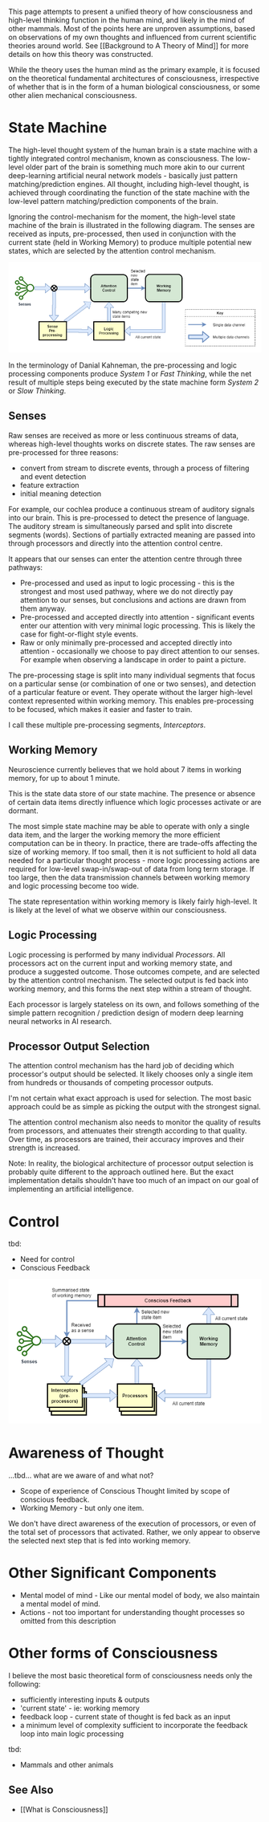 This page attempts to present a unified theory of how consciousness and high-level thinking function in the human mind, and likely in the mind of other mammals. Most of the points here are unproven assumptions, based on observations of my own thoughts and influenced from current scientific theories around world. See [[Background to A Theory of Mind]] for more details on how this theory was constructed.

While the theory uses the human mind as the primary example, it is focused on the theoretical fundamental architectures of consciousness, irrespective of whether that is in the form of a human biological consciousness, or some other alien mechanical consciousness.

# State Machine
The high-level thought system of the human brain is a state machine with a tightly integrated control mechanism, known as consciousness. The low-level older part of the brain is something much more akin to our current deep-learning artificial neural network models - basically just pattern matching/prediction engines. All thought, including high-level thought, is achieved through coordinating the function of the state machine with the low-level pattern matching/prediction components of the brain.

Ignoring the control-mechanism for the moment, the high-level state machine of the brain is illustrated in the following diagram. The senses are received as inputs, pre-processed, then used in conjunction with the current state (held in Working Memory) to produce multiple potential new states, which are selected by the attention control mechanism.

![basic state machine](files/human-basic-state-machine-v1.png)

In the terminology of Danial Kahneman, the pre-processing and logic processing components produce _System 1_ or _Fast Thinking_, while the net result of multiple steps being executed by the state machine form _System 2_ or _Slow Thinking_.

## Senses
Raw senses are received as more or less continuous streams of data, whereas high-level thoughts works on discrete states. The raw senses are pre-processed for three reasons:
* convert from stream to discrete events, through a process of filtering and event detection
* feature extraction
* initial meaning detection

For example, our cochlea produce a continuous stream of auditory signals into our brain. This is pre-processed to detect the presence of language. The auditory stream is simultaneously parsed and split into discrete segments (words). Sections of partially extracted meaning are passed into through processors and directly into the attention control centre.

It appears that our senses can enter the attention centre through three pathways:
* Pre-processed and used as input to logic processing - this is the strongest and most used pathway, where we do not directly pay attention to our senses, but conclusions and actions are drawn from them anyway.
* Pre-processed and accepted directly into attention - significant events enter our attention with very minimal logic processing. This is likely the case for fight-or-flight style events.
* Raw or only minimally pre-processed and accepted directly into attention - occasionally we choose to pay direct attention to our senses. For example when observing a landscape in order to paint a picture.

The pre-processing stage is split into many individual segments that focus on a particular sense (or combination of one or two senses), and detection of a particular feature or event. They operate without the larger high-level context represented within working memory. This enables pre-processing to be focused, which makes it easier and faster to train.

I call these multiple pre-processing segments, _Interceptors_.

## Working Memory
Neuroscience currently believes that we hold about 7 items in working memory, for up to about 1 minute.

This is the state data store of our state machine. The presence or absence of certain data items directly influence which logic processes activate or are dormant.

The most simple state machine may be able to operate with only a single data item, and the larger the working memory the more efficient computation can be in theory. In practice, there are trade-offs affecting the size of working memory. If too small, then it is not sufficient to hold all data needed for a particular thought process - more logic processing actions are required for low-level swap-in/swap-out of data from long term storage. If too large, then the data transmission channels between working memory and logic processing become too wide.

The state representation within working memory is likely fairly high-level. It is likely at the level of what we observe within our consciousness.

## Logic Processing
Logic processing is performed by many individual _Processors_. All processors act on the current input and working memory state, and produce a suggested outcome. Those outcomes compete, and are selected by the attention control mechanism. The selected output is fed back into working memory, and this forms the next step within a stream of thought.

Each processor is largely stateless on its own, and follows something of the simple pattern recognition / prediction design of modern deep learning neural networks in AI research.

## Processor Output Selection
The attention control mechanism has the hard job of deciding which processor's output should be selected. It likely chooses only a single item from hundreds or thousands of competing processor outputs.

I'm not certain what exact approach is used for selection. The most basic approach could be as simple as picking the output with the strongest signal.

The attention control mechanism also needs to monitor the quality of results from processors, and attenuates their strength according to that quality. Over time, as processors are trained, their accuracy improves and their strength is increased.

Note: In reality, the biological architecture of processor output selection is probably quite different to the approach outlined here. But the exact implementation details shouldn't have too much of an impact on our goal of implementing an artificial intelligence.

# Control
tbd:
* Need for control
* Conscious Feedback

![conscious feedback](files/human-conscious-feedback-v1.png)

# Awareness of Thought
...tbd... what are we aware of and what not?
* Scope of experience of Conscious Thought limited by scope of conscious feedback.
* Working Memory - but only one item.

We don't have direct awareness of the execution of processors, or even of the total set of processors that activated. Rather, we only appear to observe the selected next step that is fed into working memory.

# Other Significant Components
* Mental model of mind - Like our mental model of body, we also maintain a mental model of mind.
* Actions - not too important for understanding thought processes so omitted from this description

# Other forms of Consciousness
I believe the most basic theoretical form of consciousness needs only the following:
* sufficiently interesting inputs & outputs
* 'current state' - ie: working memory
* feedback loop - current state of thought is fed back as an input
* a minimum level of complexity sufficient to incorporate the feedback loop into main logic processing

tbd:
* Mammals and other animals

## See Also
* [[What is Consciousness]]